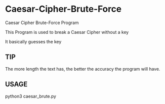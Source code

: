 # Caesar-Cipher-Brute-Force
Caesar Cipher Brute-Force Program

This Program is used to break a Caesar Cipher without a key 

It basically guesses the key

## TIP
The more length the text has, the better the accuracy the program will have.

## USAGE
python3 caesar_brute.py
